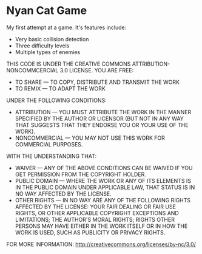 Nyan Cat Game
=============

My first attempt at a game. It's features include:
 - Very basic collision detection
 - Three difficulty levels
 - Multiple types of enemies


THIS CODE IS UNDER THE CREATIVE COMMONS ATTRIBUTION-NONCOMMCERCIAL 3.0 LICENSE. YOU ARE FREE:
 - TO SHARE — TO COPY, DISTRIBUTE AND TRANSMIT THE WORK
 - TO REMIX — TO ADAPT THE WORK


UNDER THE FOLLOWING CONDITIONS:
 - ATTRIBUTION — YOU MUST ATTRIBUTE THE WORK IN THE MANNER SPECIFIED BY THE AUTHOR OR LICENSOR (BUT NOT IN ANY WAY THAT SUGGESTS THAT THEY ENDORSE YOU OR YOUR USE OF THE WORK).
 - NONCOMMERCIAL — YOU MAY NOT USE THIS WORK FOR COMMERCIAL PURPOSES.


WITH THE UNDERSTANDING THAT:

 - WAIVER — ANY OF THE ABOVE CONDITIONS CAN BE WAIVED IF YOU GET PERMISSION FROM THE COPYRIGHT HOLDER.
 - PUBLIC DOMAIN — WHERE THE WORK OR ANY OF ITS ELEMENTS IS IN THE PUBLIC DOMAIN UNDER APPLICABLE LAW, THAT STATUS IS IN NO WAY AFFECTED BY THE LICENSE.
 - OTHER RIGHTS — IN NO WAY ARE ANY OF THE FOLLOWING RIGHTS AFFECTED BY THE LICENSE:
YOUR FAIR DEALING OR FAIR USE RIGHTS, OR OTHER APPLICABLE COPYRIGHT EXCEPTIONS AND LIMITATIONS;
THE AUTHOR'S MORAL RIGHTS;
RIGHTS OTHER PERSONS MAY HAVE EITHER IN THE WORK ITSELF OR IN HOW THE WORK IS USED, SUCH AS PUBLICITY OR PRIVACY RIGHTS.


FOR MORE INFORMATION: <http://creativecommons.org/licenses/by-nc/3.0/>